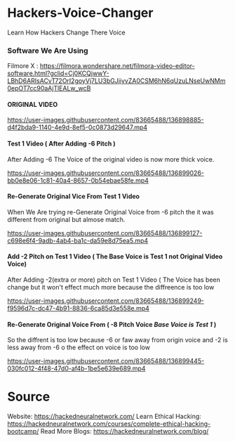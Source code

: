 # Hackers-Voice-Changer
Learn How Hackers Change There Voice

### Software We Are Using

Filmore X : https://filmora.wondershare.net/filmora-video-editor-software.html?gclid=Cj0KCQjwwY-LBhD6ARIsACvT72OrI2goyVj7LU3bGJjiyvZA0CSM6hN6qUzuLNseUwNMm0epOT7cc90aAjTlEALw_wcB

#### ORIGINAL VIDEO

https://user-images.githubusercontent.com/83665488/136898885-d4f2bda9-1140-4e9d-8ef5-0c0873d29647.mp4

#### Test 1 Video ( After Adding -6 Pitch )
After Adding -6 The Voice of the  original video is now more thick voice.

https://user-images.githubusercontent.com/83665488/136899026-bb0e8e06-1c81-40a4-8657-0b54ebae58fe.mp4

#### Re-Generate Original Vice From Test 1 Video
When We Are trying re-Generate Original Voice from -6 pitch the it was different from original but almose match.

https://user-images.githubusercontent.com/83665488/136899127-c698e6f4-9adb-4ab4-ba1c-da59e8d75ea5.mp4

#### Add -2 Pitch on Test 1 Video ( The Base Voice is Test 1 not Original Video Voice)
After Adding -2(extra or more) pitch on Test 1 Video ( The Voice has been change but it won't effect much more because the diffreence is too low

https://user-images.githubusercontent.com/83665488/136899249-f9596d7c-dc47-4b91-8836-6ca85d3e558e.mp4

#### Re-Generate Original Voice From ( -8 Pitch Voice *Base Voice is Test 1* )
So the diffrent is too low because -6 or faw away from origin voice and -2 is less away from -6 o the effect  on voice is too low

https://user-images.githubusercontent.com/83665488/136899445-030fc012-4f48-47d0-af4b-1be5e639e689.mp4


# Source
Website: https://hackedneuralnetwork.com/
Learn Ethical Hacking: https://hackedneuralnetwork.com/courses/complete-ethical-hacking-bootcamp/
Read More Blogs: https://hackedneuralnetwork.com/blog/

